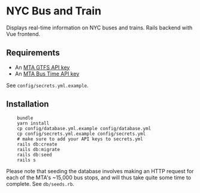 # NYC Bus and Train

Displays real-time information on NYC buses and trains.  Rails backend with Vue frontend.

## Requirements

* An [MTA GTFS API key](https://api.mta.info/#/landing)
* An [MTA Bus Time API key](http://bt.mta.info/wiki/Developers/Index)

See `config/secrets.yml.example`.

## Installation

```$sh
    bundle
    yarn install
    cp config/database.yml.example config/database.yml
    cp config/secrets.yml.example config/secrets.yml
    # make sure to add your API keys to secrets.yml
    rails db:create
    rails db:migrate
    rails db:seed
    rails s
```

Please note that seeding the database involves making an HTTP request for each of the MTA's ~15,000 bus stops, and will thus take quite some time to complete.  See `db/seeds.rb`.
